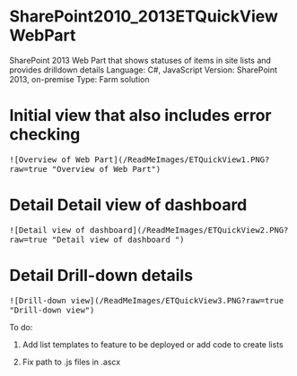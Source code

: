 # SharePoint2010_2013ETQuickViewWebPart
SharePoint 2013 Web Part that shows statuses of items in site lists and provides drilldown details
Language: C#, JavaScript
Version: SharePoint 2013, on-premise
Type: Farm solution

<h1>Initial view that also includes error checking</H1>

<kbd>
![Overview of Web Part](/ReadMeImages/ETQuickView1.PNG?raw=true "Overview of Web Part")
</kbd>


<h1>Detail Detail view of dashboard</h1>

<kbd>
![Detail view of dashboard](/ReadMeImages/ETQuickView2.PNG?raw=true "Detail view of dashboard
")
</kbd>


<h1>Detail Drill-down details</h1>

<kbd>
![Drill-down view](/ReadMeImages/ETQuickView3.PNG?raw=true "Drill-down view")
</kbd>

To do:

1. Add list templates to feature to be deployed or add code to create lists

2. Fix path to .js files in .ascx
